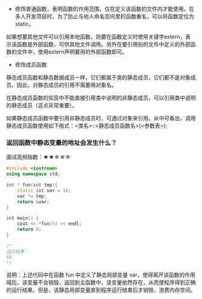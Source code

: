 * 修饰普通函数，表明函数的作用范围，仅在定义该函数的文件内才能使用。在多人开发项目时，为了防止与他人命名空间里的函数重名，可以将函数定位为 static。

如果想要其他文件可以引用本地函数，则要在函数定义时使用关键字extern，表示该函数是外部函数，可供其他文件调用。另外在要引用别的文件中定义的外部函数的文件中，使用extern声明要用的外部函数即可。



* 修饰成员函数

静态成员函数和静态数据成员一样，它们都属于类的静态成员，它们都不是对象成员。因此，对静态成员的引用不需要用对象名。

在静态成员函数的实现中不能直接引用类中说明的非静态成员，可以引用类中说明的静态成员（这点非常重要）。

如果静态成员函数中要引用非静态成员时，可通过对象来引用。从中可看出，调用静态成员函数使用如下格式：<类名>::<静态成员函数名>(<参数表>);



### 返回函数中静态变量的地址会发生什么？

面试高频指数：★★☆☆☆


```c++
#include <iostream>
using namespace std;

int * fun(int tmp){
    static int var = 10;
    var *= tmp;
    return &var;
}

int main() {
    cout << *fun(5) << endl;
    return 0;
}

/*
运行结果：
50
*/
```

说明：上述代码中在函数 fun 中定义了静态局部变量 var，使得离开该函数的作用域后，该变量不会销毁，返回到主函数中，该变量依然存在，从而使程序得到正确的运行结果。但是，该静态局部变量直到程序运行结束后才销毁，浪费内存空间。



